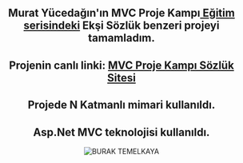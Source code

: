 <center>
<h2>Murat Yücedağın'ın MVC Proje Kampı<a href="https://www.youtube.com/watch?v=yFToRUL6h8A&list=PLKnjBHu2xXNNQJehhCg--CzQQMHXTsFAb"> Eğitim serisindeki<a/> Ekşi Sözlük benzeri projeyi tamamladım.</h2>
<h2>Projenin canlı linki: <a href="https://sozluk.azurewebsites.net">MVC Proje Kampı Sözlük Sitesi<a/></h2> 

<h2>Projede N Katmanlı mimari kullanıldı.</h2>

<h2>Asp.Net MVC teknolojisi kullanıldı.</h2>

![BURAK TEMELKAYA](https://user-images.githubusercontent.com/70866473/133477893-6aea4778-d933-481b-9385-ba292c0a2afc.jpg)
</center>

